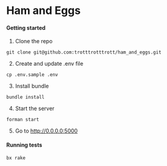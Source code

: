 # Ham and Eggs

#### Getting started

1. Clone the repo
```
git clone git@github.com:trotttrotttrott/ham_and_eggs.git
```

2. Create and update .env file
```
cp .env.sample .env
```

3. Install bundle
```
bundle install
```

4. Start the server
```
forman start
```

5. Go to http://0.0.0.0:5000

#### Running tests

```
bx rake
```
